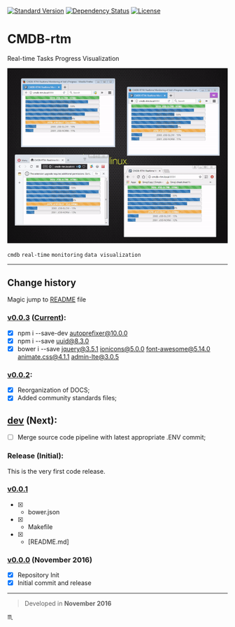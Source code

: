 [![Standard Version](https://img.shields.io/badge/release-standard%20version-brightgreen.svg?style=plastic)](https://github.com/conventional-changelog/standard-version)
[![Dependency Status](https://david-dm.org/tbaltrushaitis/cmdb-rtm.svg?theme=shields.io)](https://david-dm.org/tbaltrushaitis/cmdb-rtm)
[![License](https://img.shields.io/badge/license-MIT-green.svg?style=flat)](https://github.com/tbaltrushaitis/cmdb-rtm/blob/master/LICENSE)

# CMDB-rtm #

Real-time Tasks Progress Visualization

![Real Time Jobs Progress View](assets/img/cmdb-rtm-poc-4-windows.gif)

`cmdb` `real-time` `monitoring` `data visualization`

---

## Change history ##

Magic jump to [README] file

### [v0.0.3](https://github.com/tbaltrushaitis/cmdb-rtm/tree/master) ([Current]): ###
- [x] npm i --save-dev autoprefixer@10.0.0
- [x] npm i --save uuid@8.3.0
- [x] bower i --save jquery@3.5.1 ionicons@5.0.0 font-awesome@5.14.0 animate.css@4.1.1 admin-lte@3.0.5

### [v0.0.2](https://github.com/tbaltrushaitis/cmdb-rtm/tree/v0.0.2): ###
- [x] Reorganization of DOCS;
- [x] Added community standards files;

## [dev](https://github.com/tbaltrushaitis/cmdb-rtm/tree/dev) (Next): ##
- [ ] Merge source code pipeline with latest appropriate .ENV commit;

### Release (Initial): ###

This is the very first code release.

### [v0.0.1](https://github.com/tbaltrushaitis/cmdb-rtm/releases/tag/v0.0.1) ###
 - [x] + bower.json
 - [x] + Makefile
 - [x] + [README.md]

### [v0.0.0](#) (November 2016) ###
- [x] Repository Init
- [x] Initial commit and release

---

> Developed in **November 2016**

:scorpius:

[readme]: README.md
[README]: README.md
[current]: README.md
[License]: LICENSE.md
